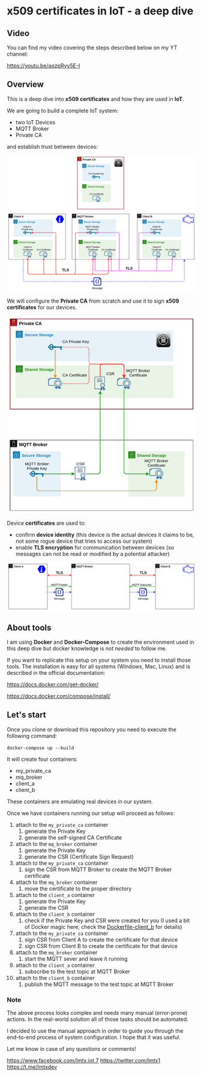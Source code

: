 # x509 certificates in IoT - a deep dive

## Video

You can find my video covering the steps described below on my YT channel:

https://youtu.be/aqzpRyy5E-I

## Overview

This is a deep dive into **x509 certificates** and how they are used in **IoT**.

We are going to build a complete IoT system:
 - two IoT Devices
 - MQTT Broker
 - Private CA

and establish trust between devices:

![](img/007-iot_basics_certificates-Setup_Complete_TLS.png)

We will configure the **Private CA** from scratch and use it to sign **x509 certificates** for our devices.

![](img/004-iot_basics_certificates-MQTT_Broker_Certificate.png)

Device **certificates** are used to:
 - confirm **device identity** (this device is the actual devices it claims to be, not some rogue device that tries to access our system)
 - enable **TLS encryption** for communication between devices (so messages can not be read or modified by a potential attacker)

![](img/001-iot_basics_certificates-MQTT_TLS.png)


## About tools

I am using **Docker** and **Docker-Compose** to create the environment used in this deep dive but docker knowledge is *not needed* to follow me.

If you want to replicate this setup on your system you need to install those tools. The installation is easy for all systems (Windows, Mac, Linux) and is described in the official documentation:

https://docs.docker.com/get-docker/

https://docs.docker.com/compose/install/

## Let's start

Once you clone or download this repository you need to execute the following command:

`docker-compose up --build`

It will create four containers:

 - my_private_ca
 - mq_broker
 - client_a
 - client_b

These containers are emulating real devices in our system.

Once we have containers running our setup will proceed as follows:

 1. attach to the `my_private_ca` container
    1. generate the Private Key
    2. generate the self-signed CA Certificate
 2. attach to the `mq_broker` container
    1. generate the Private Key
    2. generate the CSR (Certificate Sign Request)
 3. attach to the `my_private_ca` container
    1. sign the CSR from MQTT Broker to create the MQTT Broker certificate
 4. attach to the `mq_broker` container
    1. move the certificate to the proper directory
 5. attach to the `client_a` container
    1. generate the Private Key
    2. generate the CSR
 6. attach to the `client_b` container
    1. check if the Private Key and CSR were created for you (I used a bit of Docker magic here, check the [Dockerfile-client_b](clients/Dockerfile-client_b) for details)
 7. attach to the `my_private_ca` container
    1. sign CSR from Client A to create the certificate for that device
    2. sign CSR from Client B to create the certificate for that device
 8. attach to the `mq_broker` container
    1. start the MQTT sever and leave it running
 9. attach to the `client_a` container
    1. subscribe to the test topic at MQTT Broker
 10. attach to the `client_b` container
     1. publish the MQTT message to the test topic at MQTT Broker       

### Note

The above process looks complex and needs many manual (error-prone) actions. In the real-world solution all of those tasks should be automated.

I decided to use the manual approach in order to guide you through the end-to-end process of system configuration. I hope that it was useful.

Let me know in case of any questions or comments!

https://www.facebook.com/lmtx.iot.7
https://twitter.com/lmtx1
https://t.me/lmtxdev
